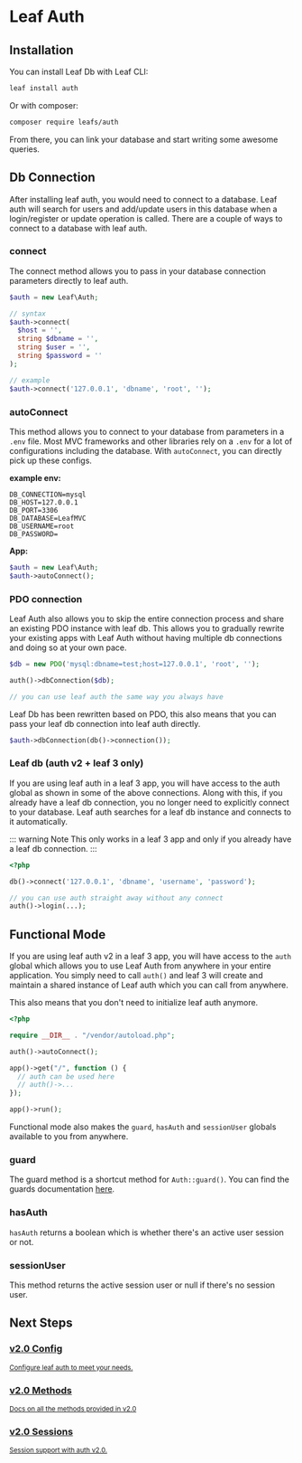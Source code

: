 # Leaf Auth
<!-- markdownlint-disable no-inline-html -->

## Installation

You can install Leaf Db with Leaf CLI:

```bash
leaf install auth
```

Or with composer:

```bash
composer require leafs/auth
```

From there, you can link your database and start writing some awesome queries.

<!-- ::: tip Coming from v1
If you are coming from Leaf Auth v1, we recommend checking the [changelog](/modules/auth/v/2.1/v1-new)
:::

::: tip Coming from v2.0
If you are coming from Leaf Auth v1, we recommend checking the [changelog](/modules/auth/v/2.1/v2.0-new)
::: -->

## Db Connection

After installing leaf auth, you would need to connect to a database. Leaf auth will search for users and add/update users in this database when a login/register or update operation is called. There are a couple of ways to connect to a database with leaf auth.

### connect

The connect method allows you to pass in your database connection parameters directly to leaf auth.

```php
$auth = new Leaf\Auth;

// syntax
$auth->connect(
  $host = '',
  string $dbname = '',
  string $user = '',
  string $password = ''
);

// example
$auth->connect('127.0.0.1', 'dbname', 'root', '');
```

### autoConnect

This method allows you to connect to your database from parameters in a `.env` file. Most MVC frameworks and other libraries rely on a `.env` for a lot of configurations including the database. With `autoConnect`, you can directly pick up these configs.

**example env:**

```env
DB_CONNECTION=mysql
DB_HOST=127.0.0.1
DB_PORT=3306
DB_DATABASE=LeafMVC
DB_USERNAME=root
DB_PASSWORD=
```

**App:**

```php
$auth = new Leaf\Auth;
$auth->autoConnect();
```

### PDO connection

Leaf Auth also allows you to skip the entire connection process and share an existing PDO instance with leaf db. This allows you to gradually rewrite your existing apps with Leaf Auth without having multiple db connections and doing so at your own pace.

```php
$db = new PDO('mysql:dbname=test;host=127.0.0.1', 'root', '');

auth()->dbConnection($db);

// you can use leaf auth the same way you always have
```

Leaf Db has been rewritten based on PDO, this also means that you can pass your leaf db connection into leaf auth directly.

```php
$auth->dbConnection(db()->connection());
```

### Leaf db (auth v2 + leaf 3 only)

If you are using leaf auth in a leaf 3 app, you will have access to the auth global as shown in some of the above connections. Along with this, if you already have a leaf db connection, you no longer need to explicitly connect to your database. Leaf auth searches for a leaf db instance and connects to it automatically.

::: warning Note
This only works in a leaf 3 app and only if you already have a leaf db connection.
:::

```php
<?php

db()->connect('127.0.0.1', 'dbname', 'username', 'password');

// you can use auth straight away without any connect
auth()->login(...);
```

## Functional Mode

If you are using leaf auth v2 in a leaf 3 app, you will have access to the `auth` global which allows you to use Leaf Auth from anywhere in your entire application. You simply need to call `auth()` and leaf 3 will create and maintain a shared instance of Leaf auth which you can call from anywhere.

This also means that you don't need to initialize leaf auth anymore.

```php
<?php

require __DIR__ . "/vendor/autoload.php";

auth()->autoConnect();

app()->get("/", function () {
  // auth can be used here
  // auth()->...
});

app()->run();
```

Functional mode also makes the `guard`, `hasAuth` and `sessionUser` globals available to you from anywhere.

### guard

The guard method is a shortcut method for `Auth::guard()`. You can find the guards documentation [here](/modules/auth/v/2.1/session.html#guard).

### hasAuth

`hasAuth` returns a boolean which is whether there's an active user session or not.

### sessionUser

This method returns the active session user or null if there's no session user.

## Next Steps

<div class="vt-box-container next-steps">
  <a class="vt-box w-lg-up:33" href="/modules/auth/v/2.1/config">
    <h3 class="next-steps-link mb:_1">v2.0 Config</h3>
    <small class="next-steps-caption">Configure leaf auth to meet your needs.</small>
  </a>
  <a class="vt-box w-lg-up:33" href="/modules/auth/v/2.1/methods">
    <h3 class="next-steps-link">v2.0 Methods</h3>
    <small class="next-steps-caption">Docs on all the methods provided in v2.0</small>
  </a>
  <a class="vt-box w-lg-up:33" href="/modules/auth/v/2.1/session">
    <h3 class="next-steps-link">v2.0 Sessions</h3>
    <small class="next-steps-caption">Session support with auth v2.0.</small>
  </a>
</div>
